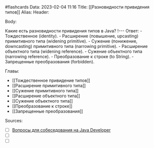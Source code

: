 #flashcards
Data: 2023-02-04 11:16
Title: [[Разновидности привидения типов]]
Alias:
Header:




Body:


Какие есть разновидности привидения типов в Java?
!---
Ответ:
	- Тождественное (identity).
	- Расширение (повышение, upcasting) примитивного типа (widening primitive).
	- Сужение (понижение, downcasting) примитивного типа (narrowing primitive).
	- Расширение объектного типа (widening reference).
	- Сужение объектного типа (narrowing reference).
	- Преобразование к строке (to String).
	- Запрещенные преобразования (forbidden).
<!--SR:!2023-03-11,3,270-->




Главы:
- [[Тождественное привидение типов]]
- [[Расширение примитивного типа]]
- [[Сужение примитивного типа]]
- [[Расширение объектного типа]]
- [[Сужение объектного типа]]
- [[Преобразование к строке]]
- [[Запрещенные преобразования]]


Sources:
- [ ] [Вопросы для собеседования на Java Developer](https://github.com/enhorse/java-interview/blob/master/README.md#%D0%9E%D0%9E%D0%9F)
- [ ] []()
- [ ] []()
